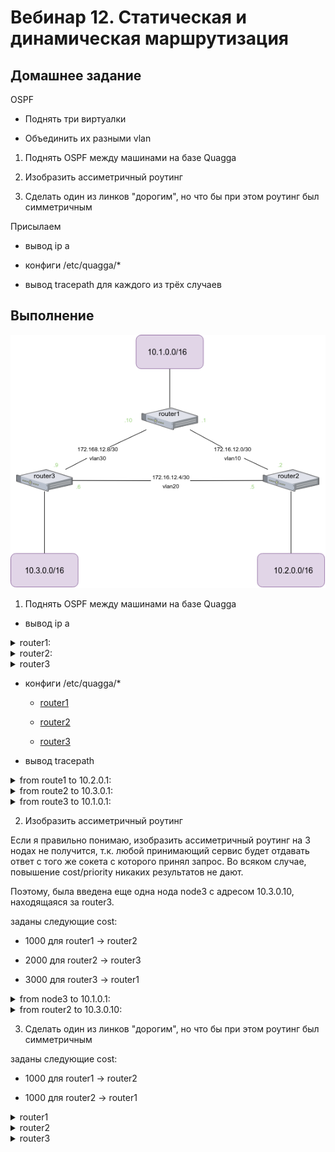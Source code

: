 # Вебинар 12. Статическая и динамическая маршрутизация

## Домашнее задание

OSPF

- Поднять три виртуалки

- Объединить их разными vlan

1. Поднять OSPF между машинами на базе Quagga

2. Изобразить ассиметричный роутинг

3. Сделать один из линков "дорогим", но что бы при этом роутинг был симметричным

Присылаем

- вывод ip a

- конфиги /etc/quagga/*

- вывод tracepath для каждого из трёх случаев

## Выполнение

![Схема сети](netschema.png)

1. Поднять OSPF между машинами на базе Quagga

- вывод ip a

<details>
<summary>router1:</summary>
<p>

```
[vagrant@router1 ~]$ ip a
1: lo: <LOOPBACK,UP,LOWER_UP> mtu 65536 qdisc noqueue state UNKNOWN group default qlen 1000
    link/loopback 00:00:00:00:00:00 brd 00:00:00:00:00:00
    inet 127.0.0.1/8 scope host lo
       valid_lft forever preferred_lft forever
    inet 10.1.0.1/16 brd 10.1.255.255 scope global area1
       valid_lft forever preferred_lft forever
    inet6 ::1/128 scope host 
       valid_lft forever preferred_lft forever
2: eth0: <BROADCAST,MULTICAST,UP,LOWER_UP> mtu 1500 qdisc pfifo_fast state UP group default qlen 1000
    link/ether 52:54:00:c9:c7:04 brd ff:ff:ff:ff:ff:ff
    inet 10.0.2.15/24 brd 10.0.2.255 scope global noprefixroute dynamic eth0
       valid_lft 67301sec preferred_lft 67301sec
    inet6 fe80::5054:ff:fec9:c704/64 scope link 
       valid_lft forever preferred_lft forever
3: eth1: <BROADCAST,MULTICAST,UP,LOWER_UP> mtu 1500 qdisc pfifo_fast state UP group default qlen 1000
    link/ether 08:00:27:17:44:92 brd ff:ff:ff:ff:ff:ff
    inet6 fe80::a00:27ff:fe17:4492/64 scope link 
       valid_lft forever preferred_lft forever
4: eth1.10@eth1: <BROADCAST,MULTICAST,UP,LOWER_UP> mtu 1500 qdisc noqueue state UP group default qlen 1000
    link/ether 08:00:27:17:44:92 brd ff:ff:ff:ff:ff:ff
    inet 172.16.12.1/30 brd 172.16.12.3 scope global to_router2
       valid_lft forever preferred_lft forever
    inet6 fe80::a00:27ff:fe17:4492/64 scope link 
       valid_lft forever preferred_lft forever
5: eth1.30@eth1: <BROADCAST,MULTICAST,UP,LOWER_UP> mtu 1500 qdisc noqueue state UP group default qlen 1000
    link/ether 08:00:27:17:44:92 brd ff:ff:ff:ff:ff:ff
    inet 172.16.12.10/30 brd 172.16.12.11 scope global to_router3
       valid_lft forever preferred_lft forever
    inet6 fe80::a00:27ff:fe17:4492/64 scope link 
       valid_lft forever preferred_lft forever

```
</p>
</details>

<details>
<summary>router2:</summary>
<p>

```
[vagrant@router2 ~]$ ip a
1: lo: <LOOPBACK,UP,LOWER_UP> mtu 65536 qdisc noqueue state UNKNOWN group default qlen 1000 
    link/loopback 00:00:00:00:00:00 brd 00:00:00:00:00:00
    inet 127.0.0.1/8 scope host lo
       valid_lft forever preferred_lft forever
    inet 10.2.0.1/16 brd 10.2.255.255 scope global area2
       valid_lft forever preferred_lft forever
    inet6 ::1/128 scope host
       valid_lft forever preferred_lft forever
2: eth0: <BROADCAST,MULTICAST,UP,LOWER_UP> mtu 1500 qdisc pfifo_fast state UP group default qlen 1000
    link/ether 52:54:00:c9:c7:04 brd ff:ff:ff:ff:ff:ff
    inet 10.0.2.15/24 brd 10.0.2.255 scope global noprefixroute dynamic eth0
       valid_lft 67069sec preferred_lft 67069sec
    inet6 fe80::5054:ff:fec9:c704/64 scope link
       valid_lft forever preferred_lft forever
3: eth1: <BROADCAST,MULTICAST,UP,LOWER_UP> mtu 1500 qdisc pfifo_fast state UP group default qlen 1000
    link/ether 08:00:27:3d:2f:52 brd ff:ff:ff:ff:ff:ff
    inet6 fe80::a00:27ff:fe3d:2f52/64 scope link
       valid_lft forever preferred_lft forever
4: eth1.10@eth1: <BROADCAST,MULTICAST,UP,LOWER_UP> mtu 1500 qdisc noqueue state UP group default qlen 1000
    link/ether 08:00:27:3d:2f:52 brd ff:ff:ff:ff:ff:ff
    inet 172.16.12.2/30 brd 172.16.12.3 scope global to_router1
       valid_lft forever preferred_lft forever
    inet6 fe80::a00:27ff:fe3d:2f52/64 scope link
       valid_lft forever preferred_lft forever
5: eth1.20@eth1: <BROADCAST,MULTICAST,UP,LOWER_UP> mtu 1500 qdisc noqueue state UP group default qlen 1000
    link/ether 08:00:27:3d:2f:52 brd ff:ff:ff:ff:ff:ff
    inet 172.16.12.5/30 brd 172.16.12.7 scope global to_router3
       valid_lft forever preferred_lft forever
    inet6 fe80::a00:27ff:fe3d:2f52/64 scope link
       valid_lft forever preferred_lft forever

```

</p>
</details>

<details>
<summary>router3</summary>
<p>

```
[vagrant@router3 ~]$ ip a
1: lo: <LOOPBACK,UP,LOWER_UP> mtu 65536 qdisc noqueue state UNKNOWN group default qlen 1000
    link/loopback 00:00:00:00:00:00 brd 00:00:00:00:00:00
    inet 127.0.0.1/8 scope host lo
       valid_lft forever preferred_lft forever
    inet 10.3.0.1/16 brd 10.3.255.255 scope global area3
       valid_lft forever preferred_lft forever
    inet6 ::1/128 scope host 
       valid_lft forever preferred_lft forever
2: eth0: <BROADCAST,MULTICAST,UP,LOWER_UP> mtu 1500 qdisc pfifo_fast state UP group default qlen 1000
    link/ether 52:54:00:c9:c7:04 brd ff:ff:ff:ff:ff:ff
    inet 10.0.2.15/24 brd 10.0.2.255 scope global noprefixroute dynamic eth0
       valid_lft 66765sec preferred_lft 66765sec
    inet6 fe80::5054:ff:fec9:c704/64 scope link 
       valid_lft forever preferred_lft forever
3: eth1: <BROADCAST,MULTICAST,UP,LOWER_UP> mtu 1500 qdisc pfifo_fast state UP group default qlen 1000
    link/ether 08:00:27:3f:7e:41 brd ff:ff:ff:ff:ff:ff
    inet6 fe80::a00:27ff:fe3f:7e41/64 scope link 
       valid_lft forever preferred_lft forever
4: eth1.20@eth1: <BROADCAST,MULTICAST,UP,LOWER_UP> mtu 1500 qdisc noqueue state UP group default qlen 1000
    link/ether 08:00:27:3f:7e:41 brd ff:ff:ff:ff:ff:ff
    inet 172.16.12.6/30 brd 172.16.12.7 scope global to_router2
       valid_lft forever preferred_lft forever
    inet6 fe80::a00:27ff:fe3f:7e41/64 scope link 
       valid_lft forever preferred_lft forever
5: eth1.30@eth1: <BROADCAST,MULTICAST,UP,LOWER_UP> mtu 1500 qdisc noqueue state UP group default qlen 1000
    link/ether 08:00:27:3f:7e:41 brd ff:ff:ff:ff:ff:ff
    inet 172.16.12.9/30 brd 172.16.12.11 scope global to_router1
       valid_lft forever preferred_lft forever
    inet6 fe80::a00:27ff:fe3f:7e41/64 scope link 
       valid_lft forever preferred_lft forever
```

</p>
</details>

- конфиги /etc/quagga/*

    * [router1](1/router1/)

    * [router2](1/router2/)
    
    * [router3](1/router3/)

- вывод tracepath

<details>
<summary>from route1 to 10.2.0.1:</summary>
<p>

```
[vagrant@router1 ~]$ tracepath 10.2.0.1
 1?: [LOCALHOST]                                         pmtu 1500
 1:  10.2.0.1                                              1.669ms reached
 1:  10.2.0.1                                              0.968ms reached
     Resume: pmtu 1500 hops 1 back 1 
```

</p>
</details>

<details>
<summary>from route2 to 10.3.0.1:</summary>
<p>

```
[vagrant@router2 ~]$ tracepath 10.3.0.1
 1?: [LOCALHOST]                                         pmtu 1500
 1:  10.3.0.1                                              1.816ms reached
 1:  10.3.0.1                                              2.911ms reached
     Resume: pmtu 1500 hops 1 back 1 
```

</p>
</details>

<details>
<summary>from route3 to 10.1.0.1:</summary>
<p>

```
[vagrant@router3 ~]$ tracepath 10.1.0.1
 1?: [LOCALHOST]                                         pmtu 1500
 1:  10.1.0.1                                              1.166ms reached
 1:  10.1.0.1                                              1.938ms reached
     Resume: pmtu 1500 hops 1 back 1 
```

</p>
</details>



2. Изобразить ассиметричный роутинг

Если я правильно понимаю, изобразить ассиметричный роутинг на 3 нодах не получится,
т.к. любой принимающий сервис будет отдавать ответ с того же сокета с которого принял запрос.
Во всяком случае, повышение cost/priority никаких результатов не дают.

Поэтому, была введена еще одна нода node3 с адресом 10.3.0.10, находящаяся за router3.

заданы следующие cost:

* 1000 для router1 -> router2

* 2000 для router2 -> router3

* 3000 для router3 -> router1


<details>
<summary>from node3 to 10.1.0.1:</summary>

<p>

```
[vagrant@node3 ~]$ tracepath 10.1.0.1
 1?: [LOCALHOST]                                         pmtu 1500
 1:  gateway                                               0.614ms 
 1:  gateway                                               0.505ms 
 2:  172.16.12.2                                           1.047ms asymm  3 
 3:  10.1.0.1                                              0.987ms reached
     Resume: pmtu 1500 hops 3 back 2 
```

</p>

</details>

<details>
<summary>from router2 to 10.3.0.10:</summary>

<p>

```
[vagrant@router2 ~]$ tracepath 10.3.0.10
 1?: [LOCALHOST]                                         pmtu 1500
 1:  172.16.12.1                                           0.555ms 
 1:  172.16.12.1                                           0.747ms 
 2:  172.16.12.6                                           0.804ms asymm  1 
 3:  10.3.0.10                                             0.924ms reached
     Resume: pmtu 1500 hops 3 back 2 
```

</p>

</details>

3. Сделать один из линков "дорогим", но что бы при этом роутинг был симметричным


заданы следующие cost:

* 1000 для router1 -> router2

* 1000 для router2 -> router1


<details>

<summary>router1</summary>

<p>

```
[vagrant@router1 ~]$ tracepath 10.2.0.1
 1?: [LOCALHOST]                                         pmtu 1500
 1:  172.16.12.9                                           1.706ms 
 1:  172.16.12.9                                           1.307ms 
 2:  10.2.0.1                                              2.960ms reached
     Resume: pmtu 1500 hops 2 back 2 
 
```

</p>

</details>

<details>

<summary>router2</summary>

<p>

```
[vagrant@router2 ~]$ tracepath 10.1.0.1
 1?: [LOCALHOST]                                         pmtu 1500
 1:  172.16.12.6                                           1.435ms 
 1:  172.16.12.6                                           1.053ms 
 2:  10.1.0.1                                              2.839ms reached
     Resume: pmtu 1500 hops 2 back 2 
```

</p>

</details>

<details>

<summary>router3</summary>

<p>

```
[vagrant@router3 ~]$ tracepath 10.1.0.1
 1?: [LOCALHOST]                                         pmtu 1500
 1:  172.16.12.5                                           0.964ms 
 1:  172.16.12.5                                           1.865ms 
 2:  10.1.0.1                                              1.450ms reached
     Resume: pmtu 1500 hops 2 back 1 
```

</p>

</details>
